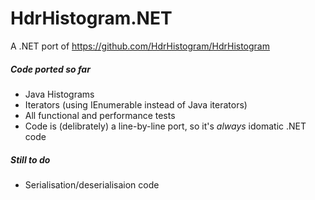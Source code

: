 HdrHistogram.NET
================

A .NET port of https://github.com/HdrHistogram/HdrHistogram

##### Code ported so far
* Java Histograms 
* Iterators (using IEnumerable instead of Java iterators)
* All functional and performance tests
* Code is (delibrately) a line-by-line port, so it's *always* idomatic .NET code

##### Still to do
* Serialisation/deserialisaion code
